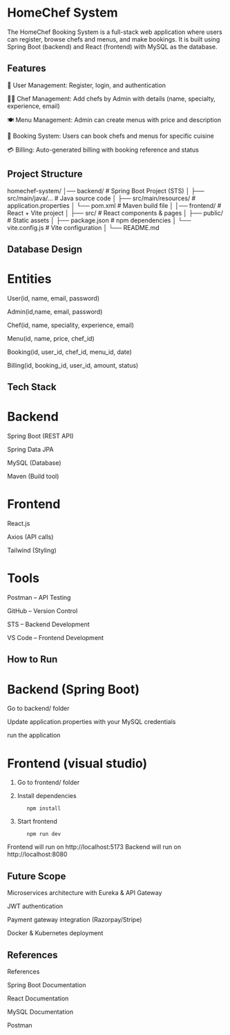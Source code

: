 # HomeChef System

The HomeChef Booking System is a full-stack web application where users can register, browse chefs and menus, and make bookings. It is built using Spring Boot (backend) and React (frontend) with MySQL as the database.

## Features

👤 User Management: Register, login, and authentication

👨‍🍳 Chef Management: Add chefs by Admin with details (name, specialty, experience, email)

🍽️ Menu Management: Admin can create menus with price and description

📅 Booking System: Users can book chefs and menus for specific cuisine

💳 Billing: Auto-generated billing with booking reference and status

##  Project Structure

homechef-system/
│── backend/                  # Spring Boot Project (STS)
│   ├── src/main/java/...     # Java source code
│   ├── src/main/resources/   # application.properties
│   └── pom.xml               # Maven build file
│
│── frontend/                 # React + Vite project
│   ├── src/                  # React components & pages
│   ├── public/               # Static assets
│   ├── package.json          # npm dependencies
│   └── vite.config.js        # Vite configuration
│
└── README.md


## Database Design

# Entities

User(id, name, email, password)

Admin(id,name, email, password)

Chef(id, name, speciality, experience, email)

Menu(id, name, price, chef_id)

Booking(id, user_id, chef_id, menu_id, date)

Billing(id, booking_id, user_id, amount, status)

##  Tech Stack

# Backend

Spring Boot (REST API)

Spring Data JPA

MySQL (Database)

Maven (Build tool)

# Frontend

React.js

Axios (API calls)

Tailwind (Styling)

# Tools

Postman – API Testing

GitHub – Version Control

STS  – Backend Development

VS Code – Frontend Development

## How to Run

# Backend (Spring Boot)

Go to backend/ folder

Update application.properties with your MySQL credentials

run the application

# Frontend (visual studio)

1. Go to frontend/ folder

2. Install dependencies

          npm install


3. Start frontend

          npm run dev


Frontend will run on http://localhost:5173
Backend will run on http://localhost:8080

## Future Scope

Microservices architecture with Eureka & API Gateway

JWT authentication

Payment gateway integration (Razorpay/Stripe)

Docker & Kubernetes deployment

## References

References

Spring Boot Documentation

React Documentation

MySQL Documentation

Postman